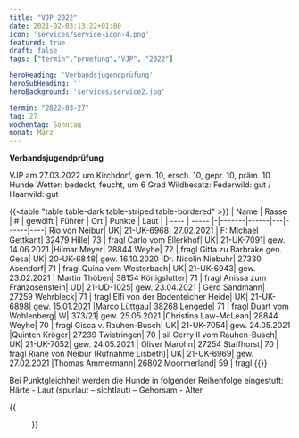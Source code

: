 ```yaml
---
title: "VJP 2022"
date: 2021-02-03:13:22+01:00
icon: 'services/service-icon-4.png'
featured: true
draft: false
tags: ["termin","pruefung","VJP", "2022"]

heroHeading: 'Verbandsjugendprüfung'
heroSubHeading: ''
heroBackground: 'services/service2.jpg'

termin: "2022-03-27"
tag: 27
wochentag: Sonntag
monat: März
---
```


**Verbandsjugendprüfung**  

VJP am 27.03.2022 um Kirchdorf, gem. 10, ersch. 10, gepr. 10, präm. 10 Hunde
Wetter: bedeckt, feucht, um 6 Grad  Wildbesatz: Federwild: gut / Haarwild: gut


{{<table "table table-dark table-striped table-bordered" >}}
 | Name | Rasse | # | gewölft | Führer | Ort | Punkte | Laut |
  | ---- | ----- |-|-------|------|---|------|----|
Rio von Neibur| UK| 21-UK-6968| 27.02.2021 | F: Michael Gettkant| 32479 Hille| 73 | fragl
Carlo vom Ellerkhof| UK| 21-UK-7091| gew. 14.06.2021 |Hilmar Meyer| 28844 Weyhe| 72 | fragl
Gitta zu Barbrake gen. Gesa| UK| 20-UK-6848| gew. 16.10.2020 |Dr. Nicolin Niebuhr| 27330 Asendorf| 71 | fragl
Quina vom Westerbach| UK| 21-UK-6943| gew. 23.02.2021 | Martin Thöben| 38154 Königslutter| 71 | fragl
Anissa zum Franzosenstein| UD| 21-UD-1025| gew. 23.04.2021 | Gerd Sandmann| 27259 Wehrbleck| 71 | fragl
Elfi von der Bodenteicher Heide| UK| 21-UK-6898| gew. 15.01.2021 |Marco Lüttgau| 38268 Lengede| 71 | fragl
Duart vom Wohlenberg| W| 373/21| gew. 25.05.2021 |Christina Law-McLean| 28844 Weyhe| 70 | fragl
Gisca v. Rauhen-Busch| UK| 21-UK-7054| gew. 24.05.2021 |Quinten Kröger| 27239 Twistringen| 70 | sil
Gerry II vom Rauhen-Busch| UK| 21-UK-7052| gew. 24.05.2021 | Oliver Marohn| 27254 Staffhorst| 70 | fragl
Riane von Neibur (Rufnahme Lisbeth)| UK| 21-UK-6969| gew. 27.02.2021 |Thomas Ammermann| 26802 Moormerland| 59 | fragl
{{</table>}}

Bei Punktgleichheit werden die Hunde in folgender Reihenfolge eingestuft:
Härte - Laut (spurlaut – sichtlaut) – Gehorsam - Alter

{{<figure class="no-photoswipe fullwidth" src="/images/pruefungen/vjp2022_0.jpg">}}